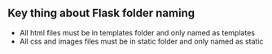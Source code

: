 ## Key thing about Flask folder naming
- All html files must be in templates folder and only named as templates 
- All css and images files must be in static folder and only named as static
